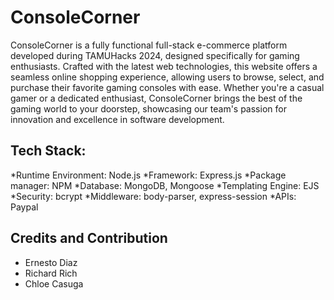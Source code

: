 # ConsoleCorner

ConsoleCorner is a fully functional full-stack e-commerce platform developed during TAMUHacks 2024, designed specifically for gaming enthusiasts. Crafted with the latest web technologies, this website offers a seamless online shopping experience, allowing users to browse, select, and purchase their favorite gaming consoles with ease. Whether you're a casual gamer or a dedicated enthusiast, ConsoleCorner brings the best of the gaming world to your doorstep, showcasing our team's passion for innovation and excellence in software development.

## Tech Stack: 
*Runtime Environment: Node.js
*Framework: Express.js
*Package manager: NPM
*Database: MongoDB, Mongoose
*Templating Engine: EJS
*Security: bcrypt
*Middleware: body-parser, express-session
*APIs: Paypal

## Credits and Contribution

* Ernesto Diaz
* Richard Rich
* Chloe Casuga
